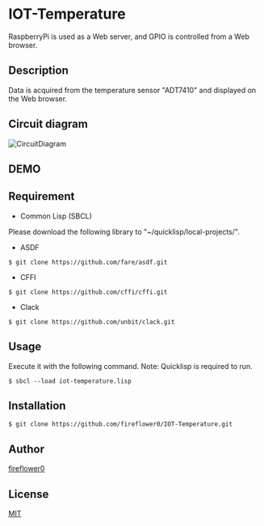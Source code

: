 # IOT-Temperature

RaspberryPi is used as a Web server, and GPIO is controlled from a Web browser.

## Description

Data is acquired from the temperature sensor "ADT7410" and displayed on the Web browser.

## Circuit diagram

![CircuitDiagram]()

## DEMO



## Requirement

- Common Lisp (SBCL)

Please download the following library to "~/quicklisp/local-projects/".

- ASDF

```
$ git clone https://github.com/fare/asdf.git  
```

- CFFI

```
$ git clone https://github.com/cffi/cffi.git  
```

- Clack

```
$ git clone https://github.com/unbit/clack.git  
```

## Usage

Execute it with the following command.
Note: Quicklisp is required to run.

    $ sbcl --load iot-temperature.lisp

## Installation

    $ git clone https://github.com/fireflower0/IOT-Temperature.git

## Author

[fireflower0](https://twitter.com/fireflower0)

## License

[MIT](https://choosealicense.com/licenses/mit/)

